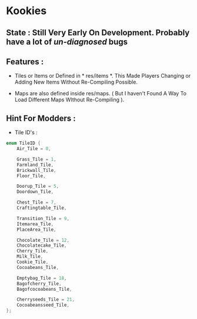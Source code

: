 # Kookies 

## State : Still Very Early On Development. Probably have a lot of _un-diagnosed_ bugs

## Features : 
    
* Tiles or Items or Defined in * res/items *. This Made Players Changing or Adding New Items Without Re-Compiling Possible.

* Maps are also defined inside res/maps. ( But I haven't Found A Way To Load Different Maps WIthout Re-Compiling ).

## Hint For Modders : 

* Tile ID's : 

```cpp
enum TileID {
    Air_Tile = 0,

    Grass_Tile = 1,
    Farmland_Tile,
    Brickwall_Tile,
    Floor_Tile,

    Doorup_Tile = 5,
    Doordown_Tile,

    Chest_Tile = 7,
    Craftingtable_Tile,

    Transition_Tile = 9,
    Itemarea_Tile,
    PlaceArea_Tile,

    Chocolate_Tile = 12,
    Chocolatecake_Tile,
    Cherry_Tile,
    Milk_Tile,
    Cookie_Tile,
    Cocoabeans_Tile,

    Emptybag_Tile = 18,
    Bagofcherry_Tile,
    Bagofcocoabeans_Tile,

    Cherryseeds_Tile = 21,
    Cocoabeansseed_Tile,
};
```
